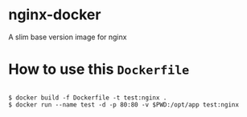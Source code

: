 # nginx-docker

A slim base version image for nginx

# How to use this `Dockerfile`

```shell

$ docker build -f Dockerfile -t test:nginx .
$ docker run --name test -d -p 80:80 -v $PWD:/opt/app test:nginx

```
